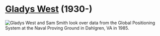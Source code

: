 # [Gladys West](https://en.wikipedia.org/wiki/Gladys_West) (1930-)

![Gladys West and Sam Smith look over data from the Global Positioning System at the Naval Proving Ground in Dahlgren, VA in 1985.](https://upload.wikimedia.org/wikipedia/commons/b/be/Gladys_West_and_Sam_Smith.jpg)

